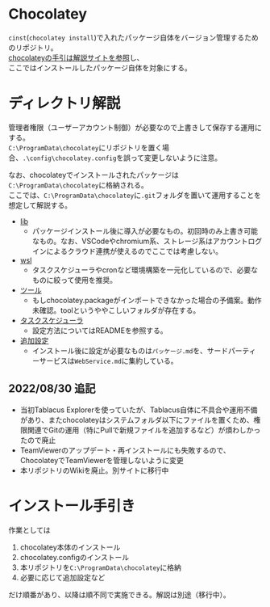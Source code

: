 # Chocolatey
`cinst`(`chocolatey install`)で入れたパッケージ自体をバージョン管理するためのリポジトリ。
<br>[chocolateyの手引は解説サイトを参照](https://shimajima-eiji.github.io/resume/tech/chocolatey)し、
<br>ここではインストールしたパッケージ自体を対象にする。

# ディレクトリ解説
管理者権限（ユーザーアカウント制御）が必要なので上書きして保存する運用にする。
<br>`C:\ProgramData\chocolatey`にリポジトリを置く場合、`.\config\chocolatey.config`を誤って変更しないように注意。

なお、chocolateyでインストールされたパッケージは`C:\ProgramData\chocolatey`に格納される。
<br>ここでは、`C:\ProgramData\chocolatey`に`.git`フォルダを置いて運用することを想定して解説する。

- [lib](https://github.com/shimajima-eiji/Chocolatey/tree/master/lib)
  - パッケージインストール後に導入が必要なもの。初回時のみ上書き可能なもの。なお、VSCodeやchromium系、ストレージ系はアカウントログインによるクラウド連携が使えるのでここでは考慮しない。
- [wsl](https://github.com/shimajima-eiji/Chocolatey/tree/master/wsl)
  - タスクスケジューラやcronなど環境構築を一元化しているので、必要なものに絞って使用を推奨。
- [ツール](https://github.com/shimajima-eiji/Chocolatey/tree/master/ツール)
  - もしchocolatey.packageがインポートできなかった場合の予備案。動作未確認。toolというややこしいフォルダが存在する。
- [タスクスケジューラ](https://github.com/shimajima-eiji/Chocolatey/tree/master/タスクスケジューラ)
  - 設定方法についてはREADMEを参照する。
- [追加設定](https://github.com/shimajima-eiji/Chocolatey/tree/master/追加設定)
  - インストール後に設定が必要なものは`パッケージ.md`を、サードパーティーサービスは`WebService.md`に集約している。

## 2022/08/30 追記
- 当初Tablacus Explorerを使っていたが、Tablacus自体に不具合や運用不備があり、またchocolateyはシステムフォルダ以下にファイルを置くため、権限関連でGitの運用（特にPullで新規ファイルを追加するなど）が煩わしかったので廃止
- TeamViewerのアップデート・再インストールにも失敗するので、ChocolateyでTeamViewerを管理しないように変更
- 本リポジトリのWikiを廃止。別サイトに移行中

# インストール手引き
作業としては

1. chocolatey本体のインストール
1. chocolatey.configのインストール
1. 本リポジトリを`C:\ProgramData\chocolatey`に格納
1. 必要に応じて追加設定など

だけ順番があり、以降は順不同で実施できる。解説は別途（移行中）。
